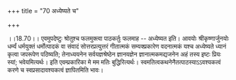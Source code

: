 +++
title = "70 अध्येष्यते च"

+++
  
  
।।18.70।। एवमुपदेष्टुः श्रोतुश्च फलमुक्त्वा पाठकर्तुः फलमाह -- अध्येष्यत
इति। आवयोः श्रीकृष्णार्जुनयोः धर्म्यं धर्मयुक्तं धर्मोत्पादकं वा संवादं
सोत्तरप्रत्युत्तरं गीतात्मकं सम्यक्प्रकारेण वदनात्मकं यश्च अध्येष्यते
ध्यानं कृत्वा जपरूपेण पठिष्यति; तेनाध्ययनेन सर्वयज्ञश्रेष्ठेन
ज्ञानयज्ञेन ज्ञानात्मकमद्यजनेन अहं तस्य इष्टः प्रियः स्यां;
भवेयमित्यर्थः। इति एवम्प्रकारिका मे मम मतिः बुद्धिरित्यर्थः।
स्वमतित्वकथनेनैतत्पाठस्याऽऽवश्यकत्वं करणे च स्वप्रसादावश्यकत्वं
ज्ञापितमिति भावः।  
  
